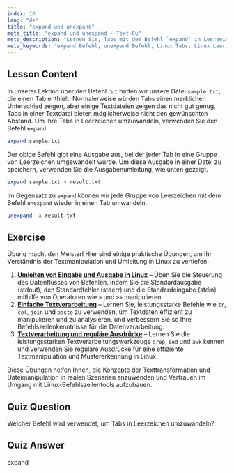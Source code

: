 ```yaml
---
index: 10
lang: "de"
title: "expand und unexpand"
meta_title: "expand und unexpand - Text-Fu"
meta_description: "Lernen Sie, Tabs mit dem Befehl `expand` in Leerzeichen und Leerzeichen mit `unexpand` in Tabs umzuwandeln. Verbessern Sie die Formatierung von Textdateien mit diesem Linux-Tutorial."
meta_keywords: "expand Befehl, unexpand Befehl, Linux Tabs, Linux Leerzeichen, Textformatierung, Linux Tutorial, Linux für Anfänger, Linux Anleitung"
---
```


## Lesson Content

In unserer Lektion über den Befehl `cut` hatten wir unsere Datei `sample.txt`, die einen Tab enthielt. Normalerweise würden Tabs einen merklichen Unterschied zeigen, aber einige Textdateien zeigen das nicht gut genug. Tabs in einer Textdatei bieten möglicherweise nicht den gewünschten Abstand. Um Ihre Tabs in Leerzeichen umzuwandeln, verwenden Sie den Befehl `expand`.

```bash
expand sample.txt
```

Der obige Befehl gibt eine Ausgabe aus, bei der jeder Tab in eine Gruppe von Leerzeichen umgewandelt wurde. Um diese Ausgabe in einer Datei zu speichern, verwenden Sie die Ausgabenumleitung, wie unten gezeigt.

```bash
expand sample.txt > result.txt
```

Im Gegensatz zu `expand` können wir jede Gruppe von Leerzeichen mit dem Befehl `unexpand` wieder in einen Tab umwandeln:

```bash
unexpand -a result.txt
```

## Exercise

Übung macht den Meister! Hier sind einige praktische Übungen, um Ihr Verständnis der Textmanipulation und Umleitung in Linux zu vertiefen:

1. **[Umleiten von Eingabe und Ausgabe in Linux](https://labex.io/de/labs/comptia-redirecting-input-and-output-in-linux-590840)** – Üben Sie die Steuerung des Datenflusses von Befehlen, indem Sie die Standardausgabe (stdout), den Standardfehler (stderr) und die Standardeingabe (stdin) mithilfe von Operatoren wie `>` und `>>` manipulieren.
2. **[Einfache Textverarbeitung](https://labex.io/de/labs/linux-simple-text-processing-18004)** – Lernen Sie, leistungsstarke Befehle wie `tr`, `col`, `join` und `paste` zu verwenden, um Textdaten effizient zu manipulieren und zu analysieren, und verbessern Sie so Ihre Befehlszeilenkenntnisse für die Datenverarbeitung.
3. **[Textverarbeitung und reguläre Ausdrücke](https://labex.io/de/labs/linux-text-processing-and-regular-expressions-18003)** – Lernen Sie die leistungsstarken Textverarbeitungswerkzeuge `grep`, `sed` und `awk` kennen und verwenden Sie reguläre Ausdrücke für eine effiziente Textmanipulation und Mustererkennung in Linux.

Diese Übungen helfen Ihnen, die Konzepte der Texttransformation und Dateimanipulation in realen Szenarien anzuwenden und Vertrauen im Umgang mit Linux-Befehlszeilentools aufzubauen.

## Quiz Question

Welcher Befehl wird verwendet, um Tabs in Leerzeichen umzuwandeln?

## Quiz Answer

expand
